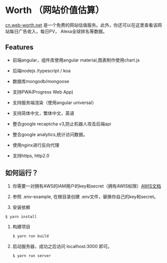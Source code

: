 # Worth （网站价值估算）

[cn.web-worth.net](https://cn.web-worth.net) 是一个免费的网站估值服务。此外，你还可以在这里查看该网站每日广告收入，每日PV， Alexa全球排名等数据。

## Features

- 前端angular，组件库使用angular material,图表制作使用chart.js

- 后端nodejs /typescript / koa

- 数据库mongodb/mongoose

- 支持PWA(Progress Web App)

- 支持服务端渲染（使用angular universal）

- 支持简体中文，繁体中文，英语

- 整合google recaptcha v3,防止机器人攻击后端api

- 整合google analytics,统计访问数据。

- 使用nginx进行反向代理

- 支持https, http2.0

## 如何运行？

1. 你需要一对拥有AWS的IAM用户的key和secret（拥有AWIS权限）[AWIS文档](https://amazonaws-china.com/awis/getting-started/)

1. 参照 .env-example, 在根目录创建 .env文件，替换你自己的key和secret。

1.  安装依赖
   ```bash
   $ yarn install
   ```
   
1.  构建项目
    ```bash
    $ yarn run build
    ```

1.  启动服务器，成功之后访问 localhost:3000 即可。
    ```bash
    $ yarn run server
    ```
